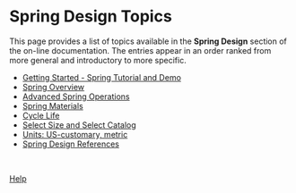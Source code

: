 # Spring Design Topics

This page provides a list of topics available in the **Spring Design** section of the on-line documentation. 
The entries appear in an order ranked from more general and introductory to more specific. 

* [Getting Started - Spring Tutorial and Demo](/docs/Help/gettingStartedSpring.html)   
* [Spring Overview](spring_oview.html)   
* [Advanced Spring Operations](advancedSpringOperations.html)   
* [Spring Materials](materials.html)
* [Cycle Life](spring_oview.html#cycleLife)
* [Select Size and Select Catalog](selectSizeCatalog.html)
* [Units: US-customary, metric](unitsUSmetric.html)
* [Spring Design References](references.html)

&nbsp;

[Help](/docs/Help)

